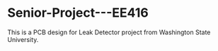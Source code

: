 # Senior-Project---EE416
This is a PCB design for Leak Detector project from Washington State University. 
